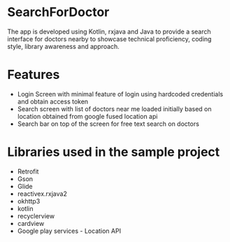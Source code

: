 # SearchForDoctor
The app is developed using Kotlin, rxjava and Java to provide a search interface for doctors nearby to showcase technical proficiency, coding style, library awareness and approach.

# Features

- Login Screen with minimal feature of login using hardcoded credentials and obtain access token
- Search screen with list of doctors near me loaded initially based on location obtained from google fused location api
- Search bar on top of the screen for free text search on doctors

# Libraries used in the sample project
- Retrofit
- Gson
- Glide
- reactivex.rxjava2
- okhttp3
- kotlin
- recyclerview
- cardview
- Google play services - Location API
